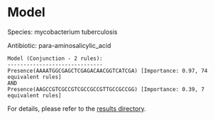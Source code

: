 
# Model

Species: mycobacterium tuberculosis

Antibiotic: para-aminosalicylic_acid

```
Model (Conjunction - 2 rules):
------------------------------
Presence(AAAATGGCGAGCTCGAGACAACGGTCATCGA) [Importance: 0.97, 74 equivalent rules]
AND
Presence(AAGCCGTCGCCGTCGCCGCCGTTGCCGCCGG) [Importance: 0.39, 7 equivalent rules]

```

For details, please refer to the [results directory](../../../../../results/scm_b/mycobacterium%20tuberculosis/para-aminosalicylic_acid/repeat_6/).

